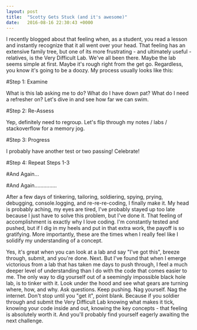 ```yaml
---
layout: post
title:  "Scotty Gets Stuck (and it's awesome)"
date:   2016-08-16 22:30:43 +0000
---
```



I recently blogged about that feeling when, as a student, you read a lesson and instantly recognize that it all went over your head. That feeling has an extensive family tree, but one of its more frustrating - and ultimately useful - relatives, is the Very Difficult Lab. We've all been there. Maybe the lab seems simple at first. Maybe it's rough right from the get go. Regardless, you know it's going to be a doozy. My process usually looks like this:

#Step 1: Examine

What is this lab asking me to do? What do I have down pat? What do I need a refresher on? Let's dive in and see how far we can swim.

#Step 2: Re-Assess

Yep, definitely need to regroup. Let's flip through my notes / labs / stackoverflow for a memory jog.

#Step 3: Progress

I probably have another test or two passing! Celebrate! 

#Step 4: Repeat Steps 1-3

#And Again...

#And Again...............


After a few days of tinkering, tailoring, soldiering, spying, prying, debugging, console.logging, and re-re-re-coding, I finally make it. My head is probably aching, my eyes are tired, I've probably stayed up too late because I just have to solve this problem, but I've done it. That feeling of accomplishment is exactly why I love coding. I'm constantly tested and pushed, but if I dig in my heels and put in that extra work, the payoff is so gratifying. More importantly, these are the times when I really feel like I solidify my understanding of a concept. 

Yes, it's great when you can look at a lab and say "I've got this", breeze through, submit, and you're done. Next. But I've found that when I emerge victorious from a lab that has taken me days to push through, I feel a much deeper level of understanding than I do with the code that comes easier to me. The only way to dig yourself out of a seemingly impossible black hole lab, is to tinker with it. Look under the hood and see what gears are turning where, how, and why. Ask questions. Keep pushing. Nag yourself. Nag the internet. Don't stop until you "get it", point blank. Because if you soldier through and submit the Very Difficult Lab knowing what makes it tick, knowing your code inside and out, knowing the key concepts - that feeling is absolutely worth it. And you'll probably find yourself eagerly awaiting the next challenge.
